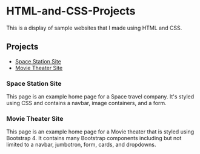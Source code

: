 # HTML-and-CSS-Projects
This is a display of sample websites that I made using HTML and CSS.

## Projects

* [Space Station Site](https://github.com/S1eev3/HTML-and-CSS-Projects/tree/main/Project)
* [Movie Theater Site](https://github.com/S1eev3/HTML-and-CSS-Projects/tree/main/bootstrap4_project)

### Space Station Site

This page is an example home page for a Space travel company. It's styled using CSS and contains a navbar, image containers, and a form.

### Movie Theater Site

This page is an example home page for a Movie theater that is styled using Bootstrap 4. It contains many Bootstrap components including but not limited to a navbar, jumbotron, form, cards, and dropdowns. 

